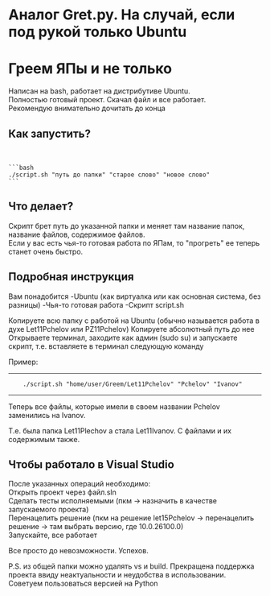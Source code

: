 <h1>Аналог Gret.py. На случай, если под рукой только Ubuntu</h1>

<h1>Греем ЯПы и не только</h1>
Написан на bash, работает на дистрибутиве Ubuntu. <br>
Полностью готовый проект. Скачал файл и все работает. <br>
Рекомендую внимательно дочитать до конца



<h2>Как запустить?</h2><br>

    ```bash
    ./script.sh "путь до папки" "старое слово" "новое слово"
    ```

<h2>Что делает?</h2>
Скрипт брет путь до указанной папки и меняет там название папок, название файлов, содержимое файлов.<br>
Если у вас есть чья-то готовая работа по ЯПам, то "прогреть" ее теперь станет очень быстро. 

<h2>Подробная инструкция</h2>
Вам понадобится
-Ubuntu (как виртуалка или как основная система, без разницы)
-Чья-то готовая работа
-Скрипт script.sh

Копируете всю папку с работой на Ubuntu (обычно называется работа в духе Let11Pchelov или PZ11Pchelov)
Копируете абсолютный путь до нее
Открываете терминал, заходите как админ (sudo su) и запускаете скрипт, т.e. вставляете в терминал следующую команду

Пример:

---
        ./script.sh "home/user/Greem/Let11Pchelov" "Pchelov" "Ivanov"
---

Теперь все файлы, которые имели в своем названии Pchelov заменились на Ivanov.

Т.е. была папка Let11Plechov а стала Let11Ivanov. С файлами и их содержимым также.

<h2>Чтобы работало в Visual Studio</h2>
После указанных операций необходимо: <br>
Открыть проект через файл.sln <br>
Сделать тесты исполняемыми (пкм -> назначить в качестве запускаемого проекта)<br>
Перенацелить решение (пкм на решение let15Pchelov -> перенацелить решение -> там выбрать версию, где 10.0.26100.0)<br>
Запускайте, все работает

Все просто до невозможности. Успехов.


P.S. из общей папки можно удалять vs и build. Прекращена поддержка проекта ввиду неактуальности и неудобства в использовании. Советуем пользоваться версией на Python
